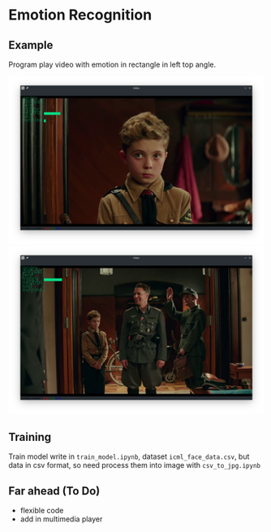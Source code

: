 # Emotion Recognition

## Example

Program play video with emotion in rectangle in left top angle.

<img src="examp1.png" width="512">
<img src="example2.png" width="512">

## Training

Train model write in ```train_model.ipynb```, dataset ```icml_face_data.csv```, but data in csv format, so need
process them into image with ```csv_to_jpg.ipynb```

## Far ahead (To Do)
* flexible code
* add in multimedia player
